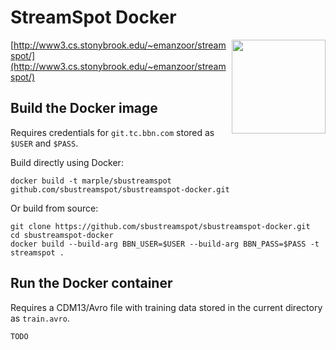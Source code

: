 # StreamSpot Docker
<img src="http://www3.cs.stonybrook.edu/~emanzoor/streamspot/img/streamspot-logo.jpg" height="150" align="right"/>

[http://www3.cs.stonybrook.edu/~emanzoor/streamspot/](http://www3.cs.stonybrook.edu/~emanzoor/streamspot/)

## Build the Docker image

Requires credentials for `git.tc.bbn.com` stored as `$USER` and `$PASS`.

Build directly using Docker:
```
docker build -t marple/sbustreamspot github.com/sbustreamspot/sbustreamspot-docker.git
```

Or build from source:
```
git clone https://github.com/sbustreamspot/sbustreamspot-docker.git
cd sbustreamspot-docker
docker build --build-arg BBN_USER=$USER --build-arg BBN_PASS=$PASS -t streamspot .
```

## Run the Docker container

Requires a CDM13/Avro file with training data stored in the current directory as `train.avro`.
```
TODO
```
